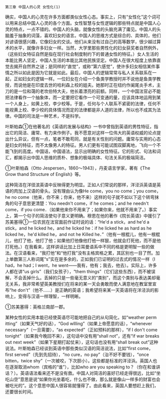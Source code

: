     第三章 中国人的心灵 女性化(1) 

   确实，中国人的心灵在许多方面都类似女性心态。事实上，只有“女性化”这个词可以用来总结中国人心灵的各个方面。女性智慧与女性逻辑的那些特点就是中国人心灵的特点，一点不错的。中国人的头脑，就像女性的头脑充满了庸见。中国人的头脑羞于抽象的词藻，喜欢妇女的语言。中国人的思维方式是综合的、具体的，他们对谚语很感兴趣，它像妇女的交谈。他们从来没有过自己的高等数学，很少越过算术的水平，就像许多妇女一样。当然，大学里那些男性化的妇女获奖者自然例外，（这些妇女特征自然是指在现行社会制度制约下的普通女性的特征。）女人生活的本能比男人坚定，中国人生活的本能比其他民族坚定。中国人在很大程度上依靠直觉去揭开自然界之谜；是同样的“直觉”，或称“第六感觉”，使许多妇女相信某件事情之所以如此是因为它就是如此。最后，中国人的逻辑常常与私人关系联系在一起，正如妇女的逻辑一样。一位妇女在介绍一个鱼类学教授时并不说他是鱼类学教授，而说他是在印度去世的哈利森上校的姐夫。她那时正在纽约作阑尾炎手术，主刀的是一位和蔼的老坎伯特大夫，他长着漂亮的前额。同样，一个中国法官必不能把法律看作一个抽象体，而一定要把它看作一个可变通的量，应该具体地运用到某一个人身上，如黄上校，李少校等。于是，任何与个人联系不紧密的法律，任何不能视黄上校、李少校的具体情况而定的法律都是非人道的法律，所以也不成其为法律。中国的司法是一种艺术，不是科学。

   叶斯帕森①在他著名的《英语的发展与结构》一书中曾指到英语的男性特征，指出它的简洁、庸常、有力来作例子。我不愿意对这样一位伟大的英语权威的论点提出什么异议，但有一点，笔者不敢苟同，就是有关性别的问题。庸常与实用的心态是妇女的特征，而不太像男人的特征。男人们更有可能试图双脚离地，飞向一个不能飞到的高度。中国话，中国语法，显示出明确的女性特征。它的形式、句法和词汇，都揭示出中国人思维的质朴、想象的极端具体、句法关系的极端简洁。

   ①叶斯帕森（Otto Jespersen，1860～1943），丹麦语言学家，著有《The Grow thand Structure of English》等。

   这种简洁在洋径滨英语中反映得更为明显。正如人们常说的那样，洋泾浜英语是英语的肉加上汉语的骨头。没有理由认为像He come，you no come；you come，he no come（他来，你不来；你来，他不来）这样的句子就不如以下这个转弯抹角的句子意思更清楚：You needn't come，if he comes；and he needn't come，if you come．（如果他来你不用来了；如果你来，他就不用来了。）事实上，第一个句子的简洁使句子意义更明确。穆恩在他的著作《院长英语》中援引了苏美塞得①一位农民在法官面前作证时说的话：“He'd a stick，and he'd a stick，and he licked he，and he licked he：if he licked he as hard as he licked he，he'd killed he，and not he Killed he．”（他有一根棍儿，他有一根棍儿，他打了他，他打了他；如果他打他像他打他一样狠，他就会打死他，而不是他打死他。）在我看来，这样讲话比加上日耳曼语系中不同的格是更明智一些的做法。在汉语看来，“我打他”和“他打我”没有主格宾格之累，其区别也一目了然。加上单数第三人称词尾“s”实在是多余的，正如我们已证明的过去式的情况一样（I had，he had；I went，he went——我有，他有；我去，他去）。实际上，许多人都在讲“us girls”（我们女孩子），“them things”（它们这些东西），而不被误解，不会丢掉什么。丢掉的只是一些毫无意义的“类别”，而这个类别与表达美却毫无关系，我非常希望英美教授们在将来的某一天会勇敢而使人满意地在教室里宣布“he don't”（他不……）是正确的英语；我希望将来某一天英语将在洋泾浜的影响上，变得与汉语一样理智，一样明晰。

   ①苏美塞得：英格兰南部一郡。

   某种女性的实用本能已经使英语尽可能地把自己的从句简化，如“weather perm itting”（如果天气好的话），“God wllling”（如果上帝愿意的话），“whenever necessary”（一旦需要），“as expected”（正如预料的那样），“if I don't come tonight”（如果我今晚回不来），这句话中没有用“shall not”，还有“if war breaks out next week”（如果下星期打起仗来），这句话也没有用“shall break out”这种说法。叶斯帕森已经谈到英语中那些类似汉语的简洁说法，比如“first come，first served”（先到先招待），“no cure，no pay”（治不好不要钱），“once bitten，twice shy”（一次被咬，下次胆小）。这些都是标准的洋泾浜。英国人也在逐渐取消whom（宾格的“谁”），比如who are you speaking to？（你在和谁讲话？）。英语语法看来还不是没有救。中国人对简洁的喜好已经走得很远，比如“坐吃山空”意思是说“如果你光坐着吃，什么也不做，那么就是像山一样多的财富也会被吃光的”。这个意思中国人很容易就懂得了。由此看来，英国人要想赶上我们，还要很长时间。

